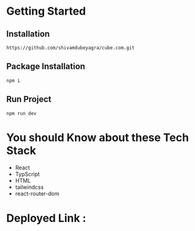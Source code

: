 # Getting Started
## Installation
```
https://github.com/shivamdubeyagra/cube.com.git
```

## Package Installation
```
npm i
```
## Run Project
```
npm run dev
```
# You should Know about these Tech Stack
- React
- TypScript
- HTML
- tailwindcss
- react-router-dom

# Deployed Link :
